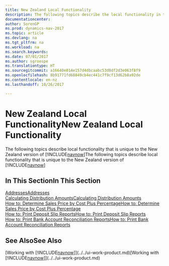 ```yaml
---
title: New Zealand Local Functionality
description: The following topics describe the local functionality in the New Zealand version of [!INCLUDE[navnow](../../includes/navnow_md.md)].
documentationcenter: 
author: SorenGP
ms.prod: dynamics-nav-2017
ms.topic: article
ms.devlang: na
ms.tgt_pltfrm: na
ms.workload: na
ms.search.keywords: 
ms.date: 07/01/2017
ms.author: sgroespe
ms.translationtype: HT
ms.sourcegitcommit: a16640e014e157d4dbcaabc53d0df2d3e063f8f9
ms.openlocfilehash: 8b91771fd68849cb4ec441c7f9cf13d62b8a92de
ms.contentlocale: en-nz
ms.lasthandoff: 10/26/2017

---
```

# <a name="new-zealand-local-functionality"></a><span data-ttu-id="17951-103">New Zealand Local Functionality</span><span class="sxs-lookup"><span data-stu-id="17951-103">New Zealand Local Functionality</span></span>
<span data-ttu-id="17951-104">The following topics describe local functionality that is unique to the New Zealand version of [!INCLUDE[navnow](../../includes/navnow_md.md)]</span><span class="sxs-lookup"><span data-stu-id="17951-104">The following topics describe local functionality that is unique to the New Zealand version of [!INCLUDE[navnow](../../includes/navnow_md.md)]</span></span>  

## <a name="in-this-section"></a><span data-ttu-id="17951-105">In This Section</span><span class="sxs-lookup"><span data-stu-id="17951-105">In This Section</span></span>  
 [<span data-ttu-id="17951-106">Addresses</span><span class="sxs-lookup"><span data-stu-id="17951-106">Addresses</span></span>](addresses.md)  
  [<span data-ttu-id="17951-107">Calculating Distribution Amounts</span><span class="sxs-lookup"><span data-stu-id="17951-107">Calculating Distribution Amounts</span></span>](calculating-distribution-amounts.md)  
  [<span data-ttu-id="17951-108">How to: Determine Sales Price by Cost Plus Percentage</span><span class="sxs-lookup"><span data-stu-id="17951-108">How to: Determine Sales Price by Cost Plus Percentage</span></span>](how-to-determine-sales-price-by-cost-plus-percentage.md)  
  [<span data-ttu-id="17951-109">How to: Print Deposit Slip Reports</span><span class="sxs-lookup"><span data-stu-id="17951-109">How to: Print Deposit Slip Reports</span></span>](how-to-print-deposit-slip-reports.md)  
  [<span data-ttu-id="17951-110">How to: Print Bank Account Reconciliation Reports</span><span class="sxs-lookup"><span data-stu-id="17951-110">How to: Print Bank Account Reconciliation Reports</span></span>](how-to-print-bank-account-reconciliation-reports.md)

## <a name="see-also"></a><span data-ttu-id="17951-111">See Also</span><span class="sxs-lookup"><span data-stu-id="17951-111">See Also</span></span>
<span data-ttu-id="17951-112">[Working with [!INCLUDE[navnow](../../includes/navnow_md.md)]](../../ui-work-product.md)</span><span class="sxs-lookup"><span data-stu-id="17951-112">[Working with [!INCLUDE[navnow](../../includes/navnow_md.md)]](../../ui-work-product.md)</span></span>

